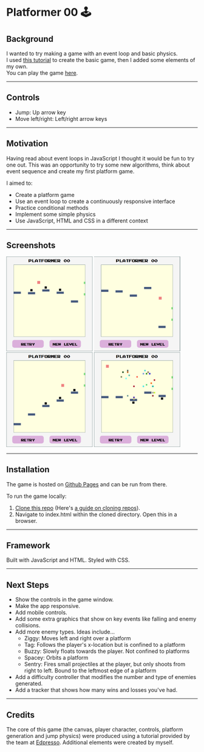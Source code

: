 # Platformer 00 🕹

## Background

I wanted to try making a game with an event loop and basic physics.  
I used [this tutorial](https://www.educative.io/edpresso/how-to-make-a-simple-platformer-using-javascript) to create the basic game, then I added some elements of my own.  
You can play the game [here](https://devarrowsmith.github.io/platformer-00/).

---

## Controls
- Jump: Up arrow key
- Move left/right: Left/right arrow keys

---

## Motivation

Having read about event loops in JavaScript I thought it would be fun to try one out. This was an opportunity to try some new algorithms, think about event sequence and create my first platform game. 

I aimed to:
- Create a platform game
- Use an event loop to create a continuously responsive interface
- Practice conditional methods
- Implement some simple physics
- Use JavaScript, HTML and CSS in a different context

---

## Screenshots

<img src="readme_assets/screen1.png" width="45%"
alt="Screenshot 1 of the platform game. The player, an orange square, jumps between blue platforms dotted with obstacles. To the right of the screen is a goal area marked by two green dots. Retry and New Level buttons are positioned at the bottom of the screen."/>
<img src="readme_assets/screen2.png" width="45%"
alt="Screenshot 2 of the platform game. The player, an orange square, jumps from a high platform and is falling to a platform near the bottom of the screen."/>
<img src="readme_assets/screen3.png" width="45%"
alt="Screenshot 3 of the platform game. The player, an orange square, jumps up a staircase of platforms."/>
<img src="readme_assets/screen4.png" width="45%"
alt="Screenshot 4 of the platform game. A colorful particle explosion occurs in the middle of the game screen. This is a still of the win animation."/>


---

## Installation

The game is hosted on [Github Pages](https://devarrowsmith.github.io/platformer-00/) and can be run from there.


To run the game locally:
1. [Clone this repo](https://github.com/DevArrowsmith/platformer-00) (Here's [a guide on cloning repos](https://docs.github.com/en/enterprise/2.13/user/articles/cloning-a-repository)).
2. Navigate to index.html within the cloned directory. Open this in a browser.

---


## Framework

Built with JavaScript and HTML.
Styled with CSS.

---

## Next Steps

- Show the controls in the game window.
- Make the app responsive.
- Add mobile controls.
- Add some extra graphics that show on key events like falling and enemy collisions.
- Add more enemy types. Ideas include...
  - Ziggy: Moves left and right over a platform
  - Tag: Follows the player's x-location but is confined to a platform
  - Buzzy: Slowly floats towards the player. Not confined to platforms
  - Spacey: Orbits a platform
  - Sentry: Fires small projectiles at the player, but only shoots from right to left. Bound to the leftmost edge of a platform
- Add a difficulty controller that modifies the number and type of enemies generated.
- Add a tracker that shows how many wins and losses you've had.
---

## Credits

The core of this game (the canvas, player character, controls, platform generation and jump physics) were produced using a tutorial provided by the team at [Edpresso](https://www.educative.io/edpresso/how-to-make-a-simple-platformer-using-javascript). Additional elements were created by myself.
